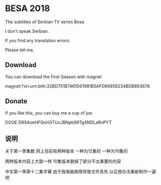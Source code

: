 # BESA 2018
The subtitles of Serbian TV series Besa 

I don't speak Serbian.

If you find any translation errors.

Please tell me.

## Download
You can download the First Season with magnet

magnet:?xt=urn:btih:32BD751B7461D61981B5AFD69858234BDB893678

## Donate
If you like this, you can buy me a cup of joe.

DOGE DRSAoeHFQoH3TUcJBNpb99Tg4NDLaRnPYT

## 说明
关于第一季集数 网上目前有两种版本 一种为12集的 一种为10集的

两种版本内容上大致一样 10集版本删掉了部分不太重要的内容

中文第一季第十二集字幕 由于我电脑故障导致文件丢失 以后想办法重新制作一遍吧
